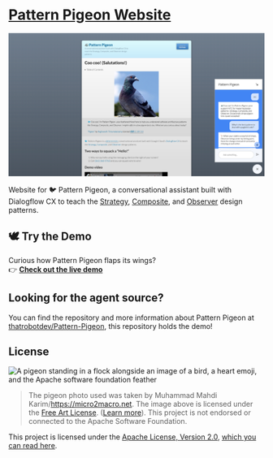 # [Pattern Pigeon Website](https://www.jameskerrane.com/projects/pattern-pigeon/)

![Screenshot](.github/README/Screenshot%202025-04-17%20at%2011-34-51%20Coo%20coo!%20(Salutations!)%20🐦%20Pattern%20Pigeon.png)

Website for 🐦 Pattern Pigeon, a conversational assistant built with Dialogflow CX to teach the [Strategy](https://en.wikipedia.org/wiki/Strategy_pattern), [Composite](https://en.wikipedia.org/wiki/Composite_pattern), and [Observer](https://en.wikipedia.org/wiki/Observer_pattern) design patterns.

## 🕊️ Try the Demo

Curious how Pattern Pigeon flaps its wings?  
👉 [**Check out the live demo**](https://www.jameskerrane.com/projects/pattern-pigeon/)

## Looking for the agent source?

You can find the repository and more information about Pattern Pigeon at [thatrobotdev/Pattern-Pigeon](https://github.com/thatrobotdev/Pattern-Pigeon), this repository holds the demo!

## License

![A pigeon standing in a flock alongside an image of a bird, a heart emoji, and the Apache software foundation feather](assets/images/Pigeon%20<3%20Apache/Pigeon%20<3%20Apache.png)

> The pigeon photo used was taken by Muhammad Mahdi Karim/https://micro2macro.net. The image above is licensed under the [Free Art License](https://artlibre.org/licence/lal/en/). ([Learn more](assets/images/Pigeon%20<3%20Apache/LICENSE)). This project is not endorsed or connected to the Apache Software Foundation.

This project is licensed under the [Apache License, Version 2.0](https://www.apache.org/licenses/LICENSE-2.0.html), [which you can read here](LICENSE).
